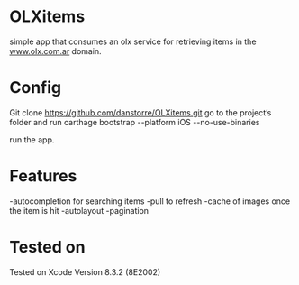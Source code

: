 # OLXitems
simple app that consumes an olx service for retrieving items in the www.olx.com.ar domain.

# Config
Git clone https://github.com/danstorre/OLXitems.git
go to the project’s folder and run
	carthage bootstrap --platform iOS --no-use-binaries

run the app.

# Features

-autocompletion for searching items
-pull to refresh
-cache of images once the item is hit
-autolayout
-pagination

# Tested on
Tested on Xcode Version 8.3.2 (8E2002)

